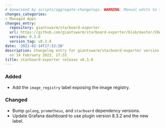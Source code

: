 ```yaml
---
# Generated by scripts/aggregate-changelogs. WARNING: Manual edits to this files will be overwritten.
changes_categories:
- Managed Apps
changes_entry:
  repository: giantswarm/starboard-exporter
  url: https://github.com/giantswarm/starboard-exporter/blob/master/CHANGELOG.md#030---2022-02-14
  version: 0.3.0
  version_tag: v0.3.0
date: '2022-02-14T17:33:30'
description: Changelog entry for giantswarm/starboard-exporter version 0.3.0, published
  on 14 February 2022, 17:33
title: starboard-exporter release v0.3.0
---
```


### Added
- Add the `image_registry` label exposing the image registry.
### Changed
- Bump `golang`, `prometheus`, and `starboard` dependency versions.
- Update Grafana dashboard to use plugin version 8.3.2 and the new label.
